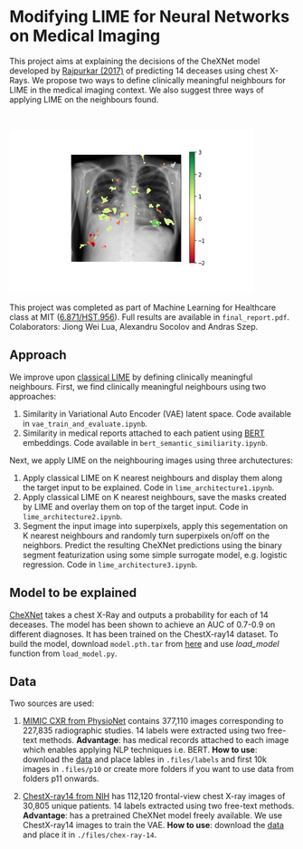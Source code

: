 # Modifying LIME for Neural Networks on Medical Imaging

This project aims at explaining the decisions of the CheXNet model developed by [Rajpurkar (2017)](https://stanfordmlgroup.github.io/projects/chexnet/) of predicting 14 deceases using chest X-Rays. We propose two ways to 
define clinically meaningful neighbours for LIME in the medical imaging context. We also suggest three ways of applying LIME on the neighbours found.

<p align="center">
  <img ./files/results/lime.png>
</p>

![](files/results/lime.png)

This project was completed as part of Machine Learning for Healthcare class at MIT ([6.871/HST.956](https://mlhcmit.github.io)). Full results are available in `final_report.pdf`. Colaborators: Jiong Wei Lua, Alexandru Socolov and Andras Szep. 


## Approach
We improve upon [classical LIME](https://github.com/marcotcr/lime) by defining clinically meaningful neighbours. First, we find clinically meaningful neighbours using two approaches:

1. Similarity in Variational Auto Encoder (VAE) latent space. Code available in `vae_train_and_evaluate.ipynb`. 
2. Similarity in medical reports attached to each patient using [BERT](https://arxiv.org/abs/1910.03771) embeddings. Code available in `bert_semantic_similiarity.ipynb`. 

Next, we apply LIME on the neighbouring images using three archutectures:
1. Apply classical LIME on K nearest neighbours and display them along the target input to be explained. Code in `lime_architecture1.ipynb`.
2. Apply classical LIME on K nearest neighbours, save the masks created by LIME and overlay them on top of the target input. Code in `lime_architecture2.ipynb`.
3. Segment the input image into superpixels, apply this segementation on K nearest neighbours and randomly turn superpixels on/off on the neighbors. Predict the resulting CheXNet predictions using the binary segment featurization using some simple surrogate model, e.g. logistic regression. Code in `lime_architecture3.ipynb`.

## Model to be explained
[CheXNet](https://stanfordmlgroup.github.io/projects/chexnet/) takes a chest X-Ray and outputs a probability for each of 14 deceases. The model has been shown to achieve an AUC of 0.7-0.9 on different diagnoses. It has been trained on the ChestX-ray14 dataset. To build the model, download `model.pth.tar` from [here](https://github.com/arnoweng/CheXNet) and use *load_model* function from `load_model.py`. 

## Data
Two sources are used: 

1. [MIMIC CXR from PhysioNet](https://physionet.org/content/mimic-cxr/2.0.0/) contains 377,110 images corresponding to 227,835 radiographic studies. 14 labels were extracted using two free-text methods. **Advantage**: has medical records attached to each image which enables applying NLP techniques i.e. BERT. **How to use**: download the [data](https://physionet.org/content/mimic-cxr/2.0.0/) and place lables in `.files/labels` and first 10k images in `.files/p10` or create more folders if you want to use data from folders p11 onwards.

2. [ChestX-ray14 from NIH](https://nihcc.app.box.com/v/ChestXray-NIHCC) has 112,120 frontal-view chest X-ray images of 30,805 unique patients. 14 labels extracted using two free-text methods. **Advantage**: has a pretrained CheXNet model freely available. We use ChestX-ray14 images to train the VAE. **How to use**: download the [data](https://nihcc.app.box.com/v/ChestXray-NIHCC) and place it in `./files/chex-ray-14`. 
